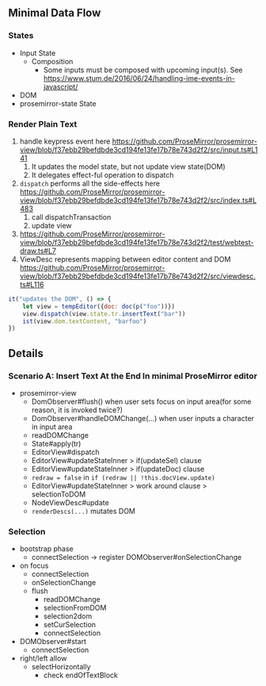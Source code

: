 ## Minimal Data Flow

### States
- Input State
  - Composition
    - Some inputs must be composed with upcoming input(s). See https://www.stum.de/2016/06/24/handling-ime-events-in-javascript/
- DOM
- prosemirror-state State

### Render Plain Text

1. handle keypress event here https://github.com/ProseMirror/prosemirror-view/blob/f37ebb29befdbde3cd194fe13fe17b78e743d2f2/src/input.ts#L141
   1. It updates the model state, but not update view state(DOM)
   2. It delegates effect-ful operation to dispatch
2. `dispatch` performs all the side-effects here https://github.com/ProseMirror/prosemirror-view/blob/f37ebb29befdbde3cd194fe13fe17b78e743d2f2/src/index.ts#L483
   1. call dispatchTransaction
   2. update view
3. https://github.com/ProseMirror/prosemirror-view/blob/f37ebb29befdbde3cd194fe13fe17b78e743d2f2/test/webtest-draw.ts#L7
4. ViewDesc represents mapping between editor content and DOM https://github.com/ProseMirror/prosemirror-view/blob/f37ebb29befdbde3cd194fe13fe17b78e743d2f2/src/viewdesc.ts#L116

```js
it("updates the DOM", () => {
    let view = tempEditor({doc: doc(p("foo"))})
    view.dispatch(view.state.tr.insertText("bar"))
    ist(view.dom.textContent, "barfoo")
})
```

## Details

### Scenario A: Insert Text At the End In minimal ProseMirror editor

- prosemirror-view
  - DomObserver#flush() when user sets focus on input area(for some reason, it is invoked twice?)
  - DomObserver#handleDOMChange(...) when user inputs a character in input area
  - readDOMChange
  - State#apply(tr)
  - EditorView#dispatch
  - EditorView#updateStateInner > if(updateSel) clause
  - EditorView#updateStateInner > if(updateDoc) clause
  - `redraw = false`  in `if (redraw || !this.docView.update)`
  - EditorView#updateStateInner > work around clause > selectionToDOM
  - NodeViewDesc#update
  - `renderDescs(...)` mutates DOM

### Selection

- bootstrap phase
  - connectSelection -> register DOMObserver#onSelectionChange
- on focus
  - connectSelection
  - onSelectionChange
  - flush
      - readDOMChange
      - selectionFromDOM
      - selection2dom
      - setCurSelection
      - connectSelection
- DOMObserver#start
  - connectSelection
- right/left allow
  - selectHorizontally
    - check endOfTextBlock

